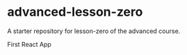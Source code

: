 # advanced-lesson-zero

A starter repository for lesson-zero of the advanced course.

First React App
